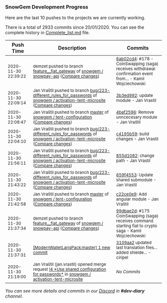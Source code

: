 
### SnowGem Development Progress

Here are the last 10 pushes to the projects we are currently working.

There is a total of 2933 commits since 20/01/2020. You can see the complete history in
 [Complete_list.md](Complete_list.md) file.

| Push Time | Description | Commits |
| --- | --- | --- |
| <sub>2020-11-30 22:39:22</sub> | <sub>demzet pushed to branch [feature\_\_fiat\_gateway](https://gitlab.com/snowgem/snowpay-api/commits/feature__fiat_gateway) of [snowgem / snowpay\-api](https://gitlab.com/snowgem/snowpay-api) ([Compare changes](https://gitlab.com/snowgem/snowpay-api/compare/99dbae2d8896de6aebe1dd2bf6c6a11aa2f56520...6ab02cd4a96e31886aaedd4d8eea68338d42d761))</sub> | <sub>[6ab02cd4](https://gitlab.com/snowgem/snowpay-api/-/commit/6ab02cd4a96e31886aaedd4d8eea68338d42d761): #178 - CoinSwapping (saga) receives withdrawal confirmation event from... - Kamil Wojciechowski</sub> |
| <sub>2020-11-30 22:09:14</sub> | <sub>Jan Vraštil pushed to branch [bug/223\-different\_rules\_for\_passwords](https://gitlab.com/snowgem/activation-tent-microsite/commits/bug/223-different_rules_for_passwords) of [snowgem / activation\-tent\-microsite](https://gitlab.com/snowgem/activation-tent-microsite) ([Compare changes](https://gitlab.com/snowgem/activation-tent-microsite/compare/c4195b594d9f09adb522c795d8ecd87f0d429488...3b3ed9922dead2c15235d57a7899d6f345f6a163))</sub> | <sub>[3b3ed992](https://gitlab.com/snowgem/activation-tent-microsite/-/commit/3b3ed9922dead2c15235d57a7899d6f345f6a163): update module - Jan Vrastil</sub> |
| <sub>2020-11-30 22:08:47</sub> | <sub>Jan Vraštil pushed to branch [master](https://gitlab.com/snowgem/tent-configuration/commits/master) of [snowgem / tent\-configuration](https://gitlab.com/snowgem/tent-configuration) ([Compare changes](https://gitlab.com/snowgem/tent-configuration/compare/c22ce0e93e3916d535e5976ba5c16d2c7cfd367d...4baf2596f29a6887b7ae1d038fcb02b7a2773097))</sub> | <sub>[4baf2596](https://gitlab.com/snowgem/tent-configuration/-/commit/4baf2596f29a6887b7ae1d038fcb02b7a2773097): Remove unncecesary module - Jan Vraštil</sub> |
| <sub>2020-11-30 22:04:10</sub> | <sub>Jan Vraštil pushed to branch [bug/223\-different\_rules\_for\_passwords](https://gitlab.com/snowgem/activation-tent-microsite/commits/bug/223-different_rules_for_passwords) of [snowgem / activation\-tent\-microsite](https://gitlab.com/snowgem/activation-tent-microsite) ([Compare changes](https://gitlab.com/snowgem/activation-tent-microsite/compare/855d10823ff5b574e5ff638ec3cdaa2a99647c03...c4195b594d9f09adb522c795d8ecd87f0d429488))</sub> | <sub>[c4195b59](https://gitlab.com/snowgem/activation-tent-microsite/-/commit/c4195b594d9f09adb522c795d8ecd87f0d429488): build changes - Jan Vrastil</sub> |
| <sub>2020-11-30 21:56:11</sub> | <sub>Jan Vraštil pushed to branch [bug/223\-different\_rules\_for\_passwords](https://gitlab.com/snowgem/activation-tent-microsite/commits/bug/223-different_rules_for_passwords) of [snowgem / activation\-tent\-microsite](https://gitlab.com/snowgem/activation-tent-microsite) ([Compare changes](https://gitlab.com/snowgem/activation-tent-microsite/compare/659f45534eee10a2485ebe077e43bed5239b50f9...855d10823ff5b574e5ff638ec3cdaa2a99647c03))</sub> | <sub>[855d1082](https://gitlab.com/snowgem/activation-tent-microsite/-/commit/855d10823ff5b574e5ff638ec3cdaa2a99647c03): change path - Jan Vrastil</sub> |
| <sub>2020-11-30 21:43:22</sub> | <sub>Jan Vraštil pushed to branch [bug/223\-different\_rules\_for\_passwords](https://gitlab.com/snowgem/activation-tent-microsite/commits/bug/223-different_rules_for_passwords) of [snowgem / activation\-tent\-microsite](https://gitlab.com/snowgem/activation-tent-microsite) ([Compare changes](https://gitlab.com/snowgem/activation-tent-microsite/compare/499d2ca29e0cd1b166eb1ce156170815a6468625...659f45534eee10a2485ebe077e43bed5239b50f9))</sub> | <sub>[659f4553](https://gitlab.com/snowgem/activation-tent-microsite/-/commit/659f45534eee10a2485ebe077e43bed5239b50f9): Update shared submodule - Jan Vrastil</sub> |
| <sub>2020-11-30 21:42:58</sub> | <sub>Jan Vraštil pushed to branch [master](https://gitlab.com/snowgem/tent-configuration/commits/master) of [snowgem / tent\-configuration](https://gitlab.com/snowgem/tent-configuration) ([Compare changes](https://gitlab.com/snowgem/tent-configuration/compare/7d33e3f1448b545abdeb7838c8059ac664edcdf8...c22ce0e93e3916d535e5976ba5c16d2c7cfd367d))</sub> | <sub>[c22ce0e9](https://gitlab.com/snowgem/tent-configuration/-/commit/c22ce0e93e3916d535e5976ba5c16d2c7cfd367d): Add angular module - Jan Vraštil</sub> |
| <sub>2020-11-30 21:37:34</sub> | <sub>demzet pushed to branch [feature\_\_fiat\_gateway](https://gitlab.com/snowgem/snowpay-api/commits/feature__fiat_gateway) of [snowgem / snowpay\-api](https://gitlab.com/snowgem/snowpay-api) ([Compare changes](https://gitlab.com/snowgem/snowpay-api/compare/9cc32b5658fff75387a86829cfc3c5f6396e9018...99dbae2d8896de6aebe1dd2bf6c6a11aa2f56520))</sub> | <sub>[99dbae2d](https://gitlab.com/snowgem/snowpay-api/-/commit/99dbae2d8896de6aebe1dd2bf6c6a11aa2f56520): #175  CoinSwapping (saga) receives command starting fiat to crypto saga - Kamil Wojciechowski</sub> |
| <sub>2020-11-30 21:37:31</sub> | <sub>[[ModernWalletLangPack:master] 1 new commit](https://github.com/TENTOfficial/ModernWalletLangPack/commit/3109aa25fbf3c420afc4a23ead89cd475b8185df)</sub> | <sub>[3109aa2](https://github.com/TENTOfficial/ModernWalletLangPack/commit/3109aa25fbf3c420afc4a23ead89cd475b8185df) updated last translation files... added shielde... - ciripel</sub> |
| <sub>2020-11-30 21:19:00</sub> | <sub>Jan Vraštil (jan.vrastil) opened merge request [\!4 \*Use shared configuration for passwords\*](https://gitlab.com/snowgem/activation-tent-microsite/-/merge_requests/4) in [snowgem / activation\-tent\-microsite](https://gitlab.com/snowgem/activation-tent-microsite)</sub> | <sub>_No Commits_</sub> |

_You can see more details and commits in our [Discord](https://discord.gg/zumGnbg) in **#dev-diary** channel._
